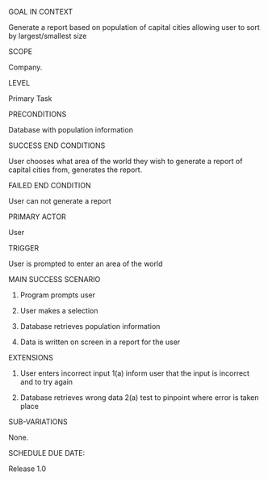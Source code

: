 

GOAL IN CONTEXT

Generate a report based on population of capital cities allowing user to sort by largest/smallest size

SCOPE

Company.

LEVEL

Primary Task

PRECONDITIONS

Database with population information

SUCCESS END CONDITIONS

User chooses what area of the world they wish to generate a report of capital cities from, generates the report.

FAILED END CONDITION

User can not generate a report

PRIMARY ACTOR

User

TRIGGER

User is prompted to enter an area of the world

MAIN SUCCESS SCENARIO

1. Program prompts user

2. User makes a selection

3. Database retrieves population information

4. Data is written on screen in a report for the user

EXTENSIONS

1. User enters incorrect input
	1(a) inform user that the input is incorrect and to try again

2. Database retrieves wrong data
	2(a) test to pinpoint where error is taken place

SUB-VARIATIONS

None.

SCHEDULE DUE DATE:

Release 1.0


